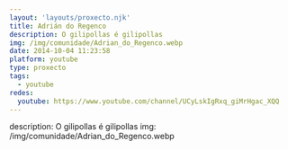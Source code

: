 ```yaml
---
layout: 'layouts/proxecto.njk'
title: Adrián do Regenco
description: O gilipollas é gilipollas
img: /img/comunidade/Adrian_do_Regenco.webp
date: 2014-10-04 11:23:58
platform: youtube
type: proxecto
tags:
  - youtube
redes:
  youtube: https://www.youtube.com/channel/UCyLskIgRxq_giMrHgac_XQQ
---
```

description: O gilipollas é gilipollas
img: /img/comunidade/Adrian_do_Regenco.webp
